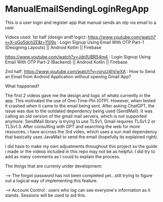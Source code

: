# ManualEmailSendingLoginRegApp
This is a user login and register app that manual sends an otp via email to a user.


Videos used:
1st half (design andf logic):
https://www.youtube.com/watch?v=X-oGo5dch2E&t=1109s : Login Signup Using Email With OTP Part-1 (Designing Layouts) || Android Kotlin || Firebase

https://www.youtube.com/watch?v=Jdn1UBR54m4 : Login Signup Using Email With OTP Part-2 (Backend) || Android Kotlin || Firebase


2nd half:
https://www.youtube.com/watch?v=roruU4hVwXA : How to Send an Email from Android Application without opening Gmail App?


What happened?

The first 2 videos gave me the design and logic of whats currently in the app. This motivated the use of One-Time-Pin (OTP). However, when tested it crashed when it came to the email being sent. After asking ChatGPT, the issue was due to the outdated dependency being used (SendMail). It was calling an old version of the gmail mail servers, which is not supported anymore. SendMail library is trying to use TLSv1, Gmail requires TLSv1.2 or TLSv1.3. After consulting with GPT and searching the web for more resources, i have accross the 3rd video, which uses a sun mail dependency that basically uses JavaMail to send the email (hopefully its explained right).

I did have to make my own adjustments throughout this project so the guide i made or the videos included in this repo may not be as helpful. I did try to add as many comments as I could to explain the process.

The things that are currenly under development:

--> The forgot password has not been completed yet...still trying to figure out a logical way of implementing this feature.

--> Account Control : users who log can see everyone's information as it stands. Sessions will be used to aid this.

